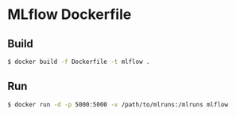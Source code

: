 # MLflow Dockerfile

## Build

```sh
$ docker build -f Dockerfile -t mlflow .
```

## Run
```sh
$ docker run -d -p 5000:5000 -v /path/to/mlruns:/mlruns mlflow
```